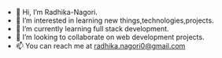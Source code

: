 - 👋 Hi, I’m Radhika-Nagori.
- 👀 I’m interested in learning new things,technologies,projects.
- 🌱 I’m currently learning full stack development.
- 💞️ I’m looking to collaborate on web development projects.
- 📫 You can reach me at radhika.nagori0@gmail.com

<!---
Radhika-Nagori1/Radhika-Nagori1 is a ✨ special ✨ repository because its `README.md` (this file) appears on your GitHub profile.
You can click the Preview link to take a look at your changes.
--->
